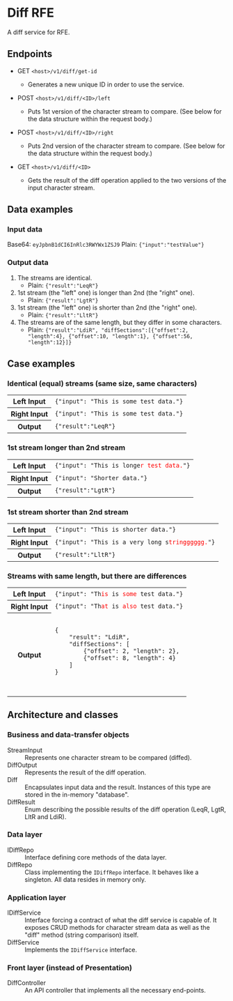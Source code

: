 # Diff RFE

A diff service for RFE.


## Endpoints

- GET `<host>/v1/diff/get-id`
  - Generates a new unique ID in order to use the service.

- POST `<host>/v1/diff/<ID>/left`
  - Puts 1st version of the character stream to compare. (See below for the data structure within the request body.)

- POST `<host>/v1/diff/<ID>/right`
  - Puts 2nd version of the character stream to compare. (See below for the data structure within the request body.)

- GET `<host>/v1/diff/<ID>`
  - Gets the result of the diff operation applied to the two versions of the input character stream.


## Data examples

### Input data

Base64: `eyJpbnB1dCI6InRlc3RWYWx1ZSJ9`
Plain:  `{"input":"testValue"}`

### Output data

1. The streams are identical.
   - Plain: `{"result":"LeqR"}`
2. 1st stream (the "left" one) is longer than 2nd (the "right" one).
   - Plain: `{"result":"LgtR"}`
3. 1st stream (the "left" one) is shorter than 2nd (the "right" one).
   - Plain: `{"result":"LltR"}`
4. The streams are of the same length, but they differ in some characters.
   - Plain: `{"result":"LdiR", "diffSections":[{"offset":2, "length":4}, {"offset":10, "length":1}, {"offset":56, "length":12}]}`


## Case examples

### Identical (equal) streams (same size, same characters)

<table>
    <tr>
        <th>Left Input</th><td><code>{"input": "This is some test data."}</code></td>
    </tr>
    <tr>
        <th>Right Input</th><td><code>{"input": "This is some test data."}</code></td>
    </tr>
    <tr>
        <th>Output</th><td><code>{"result":"LeqR"}</code></td>
    </tr>
</table>



### 1st stream longer than 2nd stream

<table>
    <tr>
        <th>Left Input</th><td><code>{"input": "This is longe<span style="color: red;">r test data.</span>"}</code></td>
    </tr>
    <tr>
        <th>Right Input</th><td><code>{"input": "Shorter data."}</code></td>
    </tr>
    <tr>
        <th>Output</th><td><code>{"result":"LgtR"}</code></td>
    </tr>
</table>



### 1st stream shorter than 2nd stream

<table>
    <tr>
        <th>Left Input</th><td><code>{"input": "This is shorter data."}</code></td>
    </tr>
    <tr>
        <th>Right Input</th><td><code>{"input": "This is a very long s<span style="color: red;">tringggggg.</span>"}</code></td>
    </tr>
    <tr>
        <th>Output</th><td><code>{"result":"LltR"}</code></td>
    </tr>
</table>



### Streams with same length, but there are differences

<table>
    <tr>
        <th>Left Input</th><td><code>{"input": "Th<span style="color: red;">is</span> is <span style="color: red;">some</span> test data."}</code></td>
    </tr>
    <tr>
        <th>Right Input</th><td><code>{"input": "Th<span style="color: red;">at</span> is <span style="color: red;">also</span> test data."}</code></td>
    </tr>
    <tr>
        <th>Output</th>
        <td>
            <pre>
            <code>
{
    "result": "LdiR",
    "diffSections": [
        {"offset": 2, "length": 2},
        {"offset": 8, "length": 4}
    ]
}
            </code>
            </pre>
        </td>
    </tr>
</table>



## Architecture and classes


### Business and data-transfer objects

<dl>
    <dt>StreamInput</dt>
    <dd>Represents one character stream to be compared (diffed).</dd>
    <dt>DiffOutput</dt>
    <dd>Represents the result of the diff operation.</dd>
    <dt>Diff</dt>
    <dd>Encapsulates input data and the result. Instances of this type are stored in the in-memory "database".</dd>
    <dt>DiffResult</dt>
    <dd>Enum describing the possible results of the diff operation (LeqR, LgtR, LltR and LdiR).</dd>
</dl>


### Data layer

<dl>
    <dt>IDiffRepo</dt>
    <dd>Interface defining core methods of the data layer.</dd>
    <dt>DiffRepo</dt>
    <dd>Class implementing the <code>IDiffRepo</code> interface. It behaves like a singleton. All data resides in memory only.</dd>
</dl>


### Application layer

<dl>
    <dt>IDiffService</dt>
    <dd>
        Interface forcing a contract of what the diff service is capable of.
        It exposes CRUD methods for character stream data as well as the "diff" method (string comparison) itself.
    </dd>
    <dt>DiffService</dt>
    <dd>Implements the <code>IDiffService</code> interface.</dd>
</dl>


### Front layer (instead of Presentation)

<dl>
    <dt>DiffController</dt>
    <dd>An API controller that implements all the necessary end-points.</dd>
</dl>

